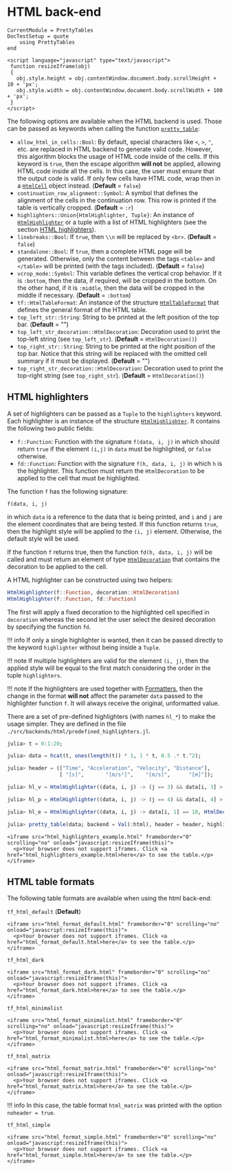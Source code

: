 HTML back-end
=============

```@meta
CurrentModule = PrettyTables
DocTestSetup = quote
    using PrettyTables
end
```

```@raw html
<script language="javascript" type="text/javascript">
 function resizeIframe(obj)
 {
   obj.style.height = obj.contentWindow.document.body.scrollHeight + 10 + 'px';
   obj.style.width = obj.contentWindow.document.body.scrollWidth + 100 + 'px';
 }
</script>
```

The following options are available when the HTML backend is used. Those can be
passed as keywords when calling the function [`pretty_table`](@ref):

- `allow_html_in_cells::Bool`: By default, special characters like `<`, `>`,
    `"`, etc. are replaced in HTML backend to generate valid code. However, this
    algorithm blocks the usage of HTML code inside of the cells. If this keyword
    is `true`, then the escape algorithm **will not** be applied, allowing HTML
    code inside all the cells. In this case, the user must ensure that the
    output code is valid. If only few cells have HTML code, wrap then in a
    [`HtmlCell`](@ref) object instead. (**Default** = `false`)
- `continuation_row_alignment::Symbol`: A symbol that defines the alignment of
    the cells in the continuation row. This row is printed if the table is
    vertically cropped. (**Default** = `:r`)
- `highlighters::Union{HtmlHighlighter, Tuple}`: An instance of
    [`HtmlHighlighter`](@ref) or a tuple with a list of HTML highlighters (see
    the section [HTML highlighters](@ref)).
- `linebreaks::Bool`: If `true`, then `\\n` will be replaced by `<br>`.
    (**Default** = `false`)
- `standalone::Bool`: If `true`, then a complete HTML page will be generated.
    Otherwise, only the content between the tags `<table>` and `</table>` will
    be printed (with the tags included). (**Default** = `false`)
- `vcrop_mode::Symbol`: This variable defines the vertical crop behavior. If it
    is `:bottom`, then the data, if required, will be cropped in the bottom. On
    the other hand, if it is `:middle`, then the data will be cropped in the
    middle if necessary. (**Default** = `:bottom`)
- `tf::HtmlTableFormat`: An instance of the structure [`HtmlTableFormat`](@ref)
    that defines the general format of the HTML table.
- `top_left_str::String`: String to be printed at the left position of the top
    bar. (**Default** = "")
- `top_left_str_decoration::HtmlDecoration`: Decoration used to print the
    top-left string (see `top_left_str`). (**Default** = `HtmlDecoration()`)
- `top_right_str::String`: String to be printed at the right position of the
    top bar. Notice that this string will be replaced with the omitted cell
    summary if it must be displayed. (**Default** = "")
- `top_right_str_decoration::HtmlDecoration`: Decoration used to print the
    top-right string (see `top_right_str`). (**Default** = `HtmlDecoration()`)

## HTML highlighters

A set of highlighters can be passed as a `Tuple` to the `highlighters` keyword.
Each highlighter is an instance of the structure [`HtmlHighlighter`](@ref). It
contains the following two public fields:

- `f::Function`: Function with the signature `f(data, i, j)` in which should
    return `true` if the element `(i,j)` in `data` must be highlighted, or
    `false` otherwise.
- `fd::Function`: Function with the signature `f(h, data, i, j)` in which `h` is
    the highlighter. This function must return the `HtmlDecoration` to be
    applied to the cell that must be highlighted.

The function `f` has the following signature:

    f(data, i, j)

in which `data` is a reference to the data that is being printed, and `i` and
`j` are the element coordinates that are being tested. If this function returns
`true`, then the highlight style will be applied to the `(i, j)` element.
Otherwise, the default style will be used.

If the function `f` returns true, then the function `fd(h, data, i, j)` will be
called and must return an element of type [`HtmlDecoration`](@ref) that contains
the decoration to be applied to the cell.

A HTML highlighter can be constructed using two helpers:

```julia
HtmlHighlighter(f::Function, decoration::HtmlDecoration)
HtmlHighlighter(f::Function, fd::Function)
```

The first will apply a fixed decoration to the highlighted cell specified in
`decoration` whereas the second let the user select the desired decoration by
specifying the function `fd`.

!!! info
    If only a single highlighter is wanted, then it can be passed directly to
    the keyword `highlighter` without being inside a `Tuple`.

!!! note
    If multiple highlighters are valid for the element `(i, j)`, then the
    applied style will be equal to the first match considering the order in the
    tuple `highlighters`.

!!! note
    If the highlighters are used together with [Formatters](@ref), then the
    change in the format **will not** affect the parameter `data` passed to the
    highlighter function `f`. It will always receive the original, unformatted
    value.

There are a set of pre-defined highlighters (with names `hl_*`) to make the
usage simpler. They are defined in the file
`./src/backends/html/predefined_highlighters.jl`.

```julia
julia> t = 0:1:20;

julia> data = hcat(t, ones(length(t)) * 1, 1 * t, 0.5 .* t.^2);

julia> header = (["Time", "Acceleration", "Velocity", "Distance"],
                 [ "[s]",       "[m/s²]",    "[m/s]",      "[m]"]);

julia> hl_v = HtmlHighlighter((data, i, j) -> (j == 3) && data[i, 3] > 9, HtmlDecoration(color = "blue", font_weight = "bold"));

julia> hl_p = HtmlHighlighter((data, i, j) -> (j == 4) && data[i, 4] > 10, HtmlDecoration(color = "red"));

julia> hl_e = HtmlHighlighter((data, i, j) -> data[i, 1] == 10, HtmlDecoration(background = "black", color = "white"))

julia> pretty_table(data; backend = Val(:html), header = header, highlighters = (hl_e, hl_p, hl_v), standalone = true)
```

```@raw html
<iframe src="html_highlighters_example.html" frameborder="0" scrolling="no" onload="javascript:resizeIframe(this)">
  <p>Your browser does not support iframes. Click <a href="html_highlighters_example.html>here</a> to see the table.</p>
</iframe>
```

## HTML table formats

The following table formats are available when using the html back-end:

`tf_html_default` (**Default**)

```@raw html
<iframe src="html_format_default.html" frameborder="0" scrolling="no" onload="javascript:resizeIframe(this)">
  <p>Your browser does not support iframes. Click <a href="html_format_default.html>here</a> to see the table.</p>
</iframe>
```

`tf_html_dark`

```@raw html
<iframe src="html_format_dark.html" frameborder="0" scrolling="no" onload="javascript:resizeIframe(this)">
  <p>Your browser does not support iframes. Click <a href="html_format_dark.html>here</a> to see the table.</p>
</iframe>
```

`tf_html_minimalist`

```@raw html
<iframe src="html_format_minimalist.html" frameborder="0" scrolling="no" onload="javascript:resizeIframe(this)">
  <p>Your browser does not support iframes. Click <a href="html_format_minimalist.html>here</a> to see the table.</p>
</iframe>
```

`tf_html_matrix`

```@raw html
<iframe src="html_format_matrix.html" frameborder="0" scrolling="no" onload="javascript:resizeIframe(this)">
  <p>Your browser does not support iframes. Click <a href="html_format_matrix.html>here</a> to see the table.</p>
</iframe>
```

!!! info
    In this case, the table format `html_matrix` was printed with the option
    `noheader = true`.

`tf_html_simple`

```@raw html
<iframe src="html_format_simple.html" frameborder="0" scrolling="no" onload="javascript:resizeIframe(this)">
  <p>Your browser does not support iframes. Click <a href="html_format_simple.html>here</a> to see the table.</p>
</iframe>
```
